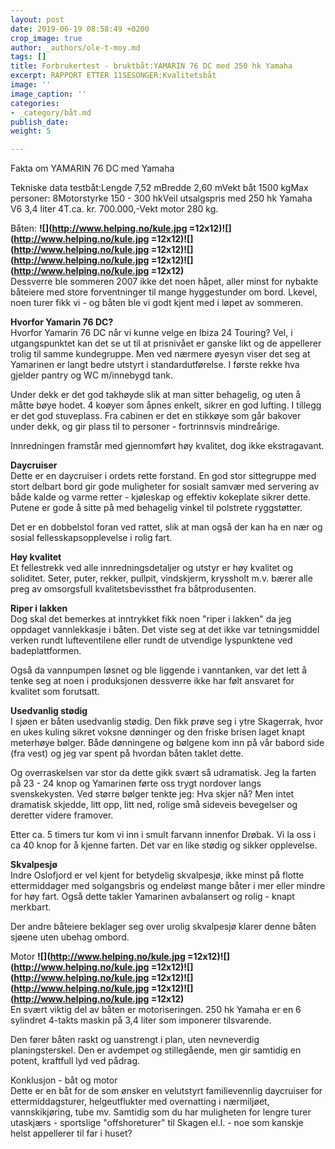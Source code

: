```yaml
---
layout: post
date: 2019-06-19 08:58:49 +0200
crop_image: true
author: _authors/ole-t-moy.md
tags: []
title: Forbrukertest - bruktbåt:YAMARIN 76 DC med 250 hk Yamaha
excerpt: RAPPORT ETTER 11SESONGER:Kvalitetsbåt
image: ''
image_caption: ''
categories:
- _category/båt.md
publish_date: 
weight: 5

---
```


Fakta om YAMARIN 76 DC med Yamaha

Tekniske data testbåt:Lengde 7,52 mBredde 2,60 mVekt båt 1500 kgMax personer: 8Motorstyrke 150 - 300 hkVeil utsalgspris med 250 hk Yamaha V6 3,4 liter 4T.ca. kr. 700.000,-Vekt motor 280 kg. 

Båten: **![](http://www.helping.no/kule.jpg =12x12)![](http://www.helping.no/kule.jpg =12x12)![](http://www.helping.no/kule.jpg =12x12)![](http://www.helping.no/kule.jpg =12x12)![](http://www.helping.no/kule.jpg =12x12)**  
Dessverre ble sommeren 2007 ikke det noen håpet, aller minst for nybakte båteiere med store forventninger til mange hyggestunder om bord. Lkevel, noen turer fikk vi - og båten ble vi godt kjent med i løpet av sommeren.

**Hvorfor Yamarin 76 DC?**  
Hvorfor Yamarin 76 DC når vi kunne velge en Ibiza 24 Touring? Vel, i utgangspunktet kan det se ut til at prisnivået er ganske likt og de appellerer trolig til samme kundegruppe. Men ved nærmere øyesyn viser det seg at Yamarinen er langt bedre utstyrt i standardutførelse. I første rekke hva gjelder pantry og WC m/innebygd tank.

Under dekk er det god takhøyde slik at man sitter behagelig, og uten å måtte bøye hodet. 4 koøyer som åpnes enkelt, sikrer en god lufting. I tillegg er det god stuveplass. Fra cabinen er det en stikkøye som går bakover under dekk, og gir plass til to personer - fortrinnsvis mindreårige.

Innredningen framstår med gjennomført høy kvalitet, dog ikke ekstragavant.

**Daycruiser**  
Dette er en daycruiser i ordets rette forstand. En god stor sittegruppe med stort delbart bord gir gode muligheter for sosialt samvær med servering av både kalde og varme retter - kjøleskap og effektiv kokeplate sikrer dette. Putene er gode å sitte på med behagelig vinkel til polstrete ryggstøtter.

Det er en dobbelstol foran ved rattet, slik at man også der kan ha en nær og sosial fellesskapsopplevelse i rolig fart.

**Høy kvalitet**  
Et fellestrekk ved alle innredningsdetaljer og utstyr er høy kvalitet og soliditet. Seter, puter, rekker, pullpit, vindskjerm, kryssholt m.v. bærer alle preg av omsorgsfull kvalitetsbevissthet fra båtprodusenten.

**Riper i lakken**  
Dog skal det bemerkes at inntrykket fikk noen "riper i lakken" da jeg oppdaget vannlekkasje i båten. Det viste seg at det ikke var tetningsmiddel verken rundt lufteventilene eller rundt de utvendige lyspunktene ved badeplattformen.

Også da vannpumpen løsnet og ble liggende i vanntanken, var det lett å tenke seg at noen i produksjonen dessverre ikke har følt ansvaret for kvalitet som forutsatt.

**Usedvanlig stødig**  
I sjøen er båten usedvanlig stødig. Den fikk prøve seg i ytre Skagerrak, hvor en ukes kuling sikret voksne dønninger og den friske brisen laget knapt meterhøye bølger. Både dønningene og bølgene kom inn på vår babord side (fra vest) og jeg var spent på hvordan båten taklet dette.

Og overraskelsen var stor da dette gikk svært så udramatisk. Jeg la farten på 23 - 24 knop og Yamarinen førte oss trygt nordover langs svenskekysten. Ved større bølger tenkte jeg: Hva skjer nå? Men intet dramatisk skjedde, litt opp, litt ned, rolige små sideveis bevegelser og deretter videre framover.

Etter ca. 5 timers tur kom vi inn i smult farvann innenfor Drøbak. Vi la oss i ca 40 knop for å kjenne farten. Det var en like stødig og sikker opplevelse.

**Skvalpesjø**  
Indre Oslofjord er vel kjent for betydelig skvalpesjø, ikke minst på flotte ettermiddager med solgangsbris og endeløst mange båter i mer eller mindre for høy fart. Også dette takler Yamarinen avbalansert og rolig - knapt merkbart.

Der andre båteiere beklager seg over urolig skvalpesjø klarer denne båten sjøene uten ubehag ombord.

Motor **![](http://www.helping.no/kule.jpg =12x12)![](http://www.helping.no/kule.jpg =12x12)![](http://www.helping.no/kule.jpg =12x12)![](http://www.helping.no/kule.jpg =12x12)![](http://www.helping.no/kule.jpg =12x12)**  
En svært viktig del av båten er motoriseringen. 250 hk Yamaha er en 6 sylindret 4-takts maskin på 3,4 liter som imponerer tilsvarende.

Den fører båten raskt og uanstrengt i plan, uten nevneverdig planingsterskel. Den er avdempet og stillegående, men gir samtidig en potent, kraftfull lyd ved pådrag.

Konklusjon - båt og motor   
Dette er en båt for de som ønsker en velutstyrt familievennlig daycruiser for ettermiddagsturer, helgeutflukter med overnatting i nærmiljøet, vannskikjøring, tube mv. Samtidig som du har muligheten for lengre turer utaskjærs - sportslige "offshoreturer" til Skagen el.l. - noe som kanskje helst appellerer til far i huset?